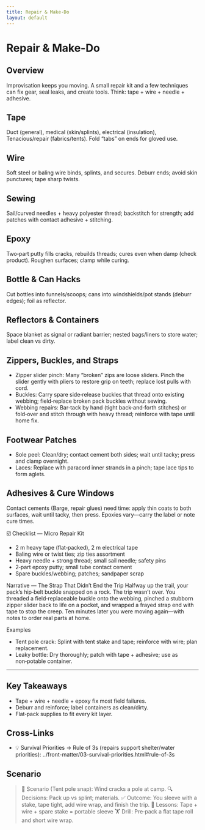 ```yaml
---
title: Repair & Make-Do
layout: default
---
```


# Repair & Make-Do

## Overview
Improvisation keeps you moving. A small repair kit and a few techniques can fix gear, seal leaks, and create tools. Think: tape + wire + needle + adhesive.

## Tape
Duct (general), medical (skin/splints), electrical (insulation), Tenacious/repair (fabrics/tents). Fold “tabs” on ends for gloved use.

## Wire
Soft steel or baling wire binds, splints, and secures. Deburr ends; avoid skin punctures; tape sharp twists.

## Sewing
Sail/curved needles + heavy polyester thread; backstitch for strength; add patches with contact adhesive + stitching.

## Epoxy
Two‑part putty fills cracks, rebuilds threads; cures even when damp (check product). Roughen surfaces; clamp while curing.

## Bottle & Can Hacks
Cut bottles into funnels/scoops; cans into windshields/pot stands (deburr edges); foil as reflector.

## Reflectors & Containers
Space blanket as signal or radiant barrier; nested bags/liners to store water; label clean vs dirty.

## Zippers, Buckles, and Straps
- Zipper slider pinch: Many “broken” zips are loose sliders. Pinch the slider gently with pliers to restore grip on teeth; replace lost pulls with cord.
- Buckles: Carry spare side‑release buckles that thread onto existing webbing; field‑replace broken pack buckles without sewing.
- Webbing repairs: Bar‑tack by hand (tight back‑and‑forth stitches) or fold‑over and stitch through with heavy thread; reinforce with tape until home fix.

## Footwear Patches
- Sole peel: Clean/dry; contact cement both sides; wait until tacky; press and clamp overnight.
- Laces: Replace with paracord inner strands in a pinch; tape lace tips to form aglets.

## Adhesives & Cure Windows
Contact cements (Barge, repair glues) need time: apply thin coats to both surfaces, wait until tacky, then press. Epoxies vary—carry the label or note cure times.

☑️ Checklist — Micro Repair Kit
- 2 m heavy tape (flat‑packed), 2 m electrical tape
- Baling wire or twist ties; zip ties assortment
- Heavy needle + strong thread; small sail needle; safety pins
- 2‑part epoxy putty; small tube contact cement
- Spare buckles/webbing; patches; sandpaper scrap

Narrative — The Strap That Didn’t End the Trip
Halfway up the trail, your pack’s hip‑belt buckle snapped on a rock. The trip wasn’t over. You threaded a field‑replaceable buckle onto the webbing, pinched a stubborn zipper slider back to life on a pocket, and wrapped a frayed strap end with tape to stop the creep. Ten minutes later you were moving again—with notes to order real parts at home.

Examples
- Tent pole crack: Splint with tent stake and tape; reinforce with wire; plan replacement.
- Leaky bottle: Dry thoroughly; patch with tape + adhesive; use as non‑potable container.

---

## Key Takeaways
- Tape + wire + needle + epoxy fix most field failures.
- Deburr and reinforce; label containers as clean/dirty.
- Flat‑pack supplies to fit every kit layer.

## Cross-Links
- 💡 Survival Priorities → Rule of 3s (repairs support shelter/water priorities): ../front-matter/03-survival-priorities.html#rule-of-3s

## Scenario

> 🧭 Scenario (Tent pole snap): Wind cracks a pole at camp.
> 🔍 Decisions: Pack up vs splint; materials.
> ✅ Outcome: You sleeve with a stake, tape tight, add wire wrap, and finish the trip.
> 🧠 Lessons: Tape + wire + spare stake = portable sleeve
> 🏋️ Drill: Pre‑pack a flat tape roll and short wire wrap.
